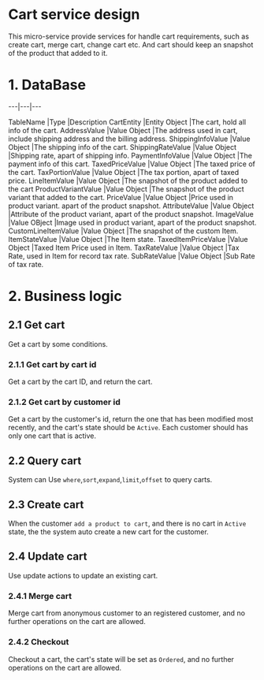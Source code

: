 # Cart service design
This micro-service provide services for handle cart requirements, such as create cart, merge cart, change cart etc.
And cart should keep an snapshot of the product that added to it.

# 1. DataBase

---|---|---

TableName                   |Type                   |Description
CartEntity                  |Entity Object          |The cart, hold all info of the cart.
AddressValue                |Value Object           |The address used in cart, include shipping address and the billing address.
ShippingInfoValue           |Value Object           |The shipping info of the cart.
ShippingRateValue           |Value Object           |Shipping rate, apart of shipping info.
PaymentInfoValue            |Value Object           |The payment info of this cart.
TaxedPriceValue             |Value Object           |The taxed price of the cart.
TaxPortionValue             |Value Object           |The tax portion, apart of taxed price.
LineItemValue               |Value Object           |The snapshot of the product added to the cart
ProductVariantValue         |Value Object           |The snapshot of the product variant that added to the cart.
PriceValue                  |Value Object           |Price used in product variant. apart of the product snapshot.
AttributeValue              |Value Object           |Attribute of the product variant, apart of the product snapshot.
ImageValue                  |Value OBject           |Image used in product variant, apart of the product snapshot.
CustomLineItemValue         |Value Object           |The snapshot of the custom Item.
ItemStateValue              |Value Object           |The Item state.
TaxedItemPriceValue         |Value Object           |Taxed Item Price used in Item.
TaxRateValue                |Value Object           |Tax Rate, used in Item for record tax rate.
SubRateValue                |Value Object           |Sub Rate of tax rate.

# 2. Business logic

## 2.1 Get cart
Get a cart by some conditions.

### 2.1.1 Get cart by cart id
Get a cart by the cart ID, and return the cart.

### 2.1.2 Get cart by customer id
Get a cart by the customer's id, return the one that has been modified most recently, and the cart's state should be `Active`.
Each customer should has only one cart that is active.

## 2.2 Query cart
System can Use `where`,`sort`,`expand`,`limit`,`offset` to query carts.

## 2.3 Create cart
When the customer `add a product to cart`, and there is no cart in `Active` state, the the system auto create a new cart for the customer.
 
## 2.4 Update cart
Use update actions to update an existing cart.

### 2.4.1 Merge cart
Merge cart from anonymous customer to an registered customer, and no further operations on the cart are allowed.

### 2.4.2 Checkout
Checkout a cart, the cart's state will be set as `Ordered`, and no further operations on the cart are allowed.





